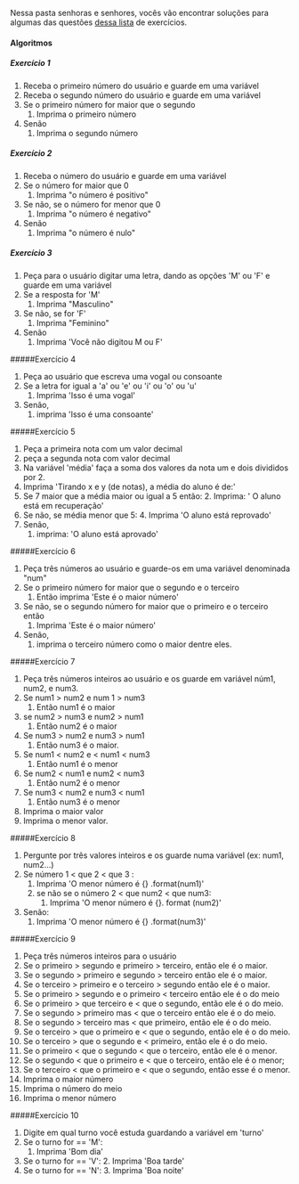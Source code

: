 Nessa pasta senhoras e senhores, vocês vão encontrar soluções para algumas das questões [dessa lista](https://wiki.python.org.br/EstruturaDeDecisao) de exercícios.

#### Algoritmos

##### Exercício 1
1. Receba o primeiro número do usuário e guarde em uma variável
2. Receba o segundo número do usuário e guarde em uma variável
3. Se o primeiro número for maior que o segundo
   1. Imprima o primeiro número
4. Senão
   1. Imprima o segundo número  
##### Exercício 2
1. Receba o número do usuário e guarde em uma variável
3. Se o número for maior que 0
   1. Imprima "o número é positivo"
3. Se não, se o número for menor que 0
   1. Imprima "o número é negativo"
4. Senão
   1. Imprima "o número é nulo"
##### Exercício 3
1. Peça para o usuário digitar uma letra, dando as opções 'M' ou 'F' e guarde em uma variável
2. Se a resposta for 'M'
   1. Imprima "Masculino"
3. Se não, se for 'F'
   1. Imprima "Feminino"
3. Senão
   1. Imprima 'Você não digitou M ou F'
   
#####Exercício 4
   
1. Peça ao usuário que escreva uma vogal ou consoante
2. Se a letra for igual a 'a' ou 'e' ou 'i' ou 'o' ou 'u'
   1. Imprima 'Isso é uma vogal' 
1. Senão, 
   1. imprima 'Isso é uma consoante'
   

#####Exercício 5

1. Peça a primeira nota com um valor decimal
1. peça a segunda nota com valor decimal
2. Na variável 'média' faça a soma dos valores da nota um e dois divididos por 2.
3. Imprima 'Tirando x e y (de notas), a média do aluno é de:'
1. Se 7 maior que a média maior ou igual a 5 então:
   2. Imprima: ' O aluno está em recuperação'
3. Se não, se média menor que 5:
   4. Imprima 'O aluno está reprovado'
5. Senão, 
   1. imprima: 'O aluno está aprovado'
   
   
#####Exercício 6

1. Peça três números ao usuário e guarde-os em uma variável denominada "num"
2. Se o  primeiro número for maior que o segundo e o terceiro
   1. Então imprima 'Este é o maior número'
3. Se não, se o segundo número for maior que o primeiro e o terceiro então
   1. Imprima 'Este é o maior número'
4. Senão,
   1. imprima o terceiro número como o maior dentre eles.


#####Exercício 7


1. Peça três números inteiros ao usuário e os guarde em variável núm1, num2, e num3.
2. Se num1 >  num2 e num 1 >  num3
   1. Então num1 é o maior
4. se num2 > num3 e num2 > num1
   1. Então num2 é o maior
5. Se num3 > num2 e num3 > num1
   1. Então num3 é o maior.
6. Se num1 < num2 e < num1 < num3
   1. Então num1 é o menor
7. Se num2 < num1 e num2 < num3
   1. Então num2 é o menor
8. Se num3 < num2 e num3 < num1
   1. Então num3 é o menor
1. Imprima o maior valor
2. Imprima o menor valor.
   
   
#####Exercício 8


1. Pergunte por três valores inteiros e os guarde numa variável (ex: num1, num2...)
2. Se número 1 < que 2 < que 3 :
   1. Imprima 'O menor número é {} .format(num1)'
   2. se não se o número 2 < que num2 < que num3:
      1. Imprima 'O menor número é {}. format (num2)' 
3. Senão:
   1. Imprima 'O menor número é {} .format(num3)'


#####Exercício 9

1. Peça três números inteiros para o usuário
2. Se o primeiro > segundo e primeiro > terceiro, então ele é o maior.
3. Se o segundo > primeiro e segundo > terceiro então ele é o maior.
4. Se o terceiro > primeiro e o terceiro > segundo então ele é o maior.
5. Se o primeiro > segundo e o primeiro < terceiro então ele é o do meio
6. Se o primeiro > que terceiro e < que o segundo, então ele é o do meio.
6. Se o segundo > primeiro mas < que o terceiro então ele é o do meio.
7. Se o segundo > terceiro mas < que primeiro, então ele é o do meio.
7. Se o terceiro > que o primeiro e < que o segundo, então ele é o do meio.
7. Se o terceiro > que o segundo e < primeiro, então ele é o do meio.
8. Se o primeiro < que o segundo < que o terceiro, então ele é o menor.
9. Se o segundo < que o primeiro e < que o terceiro, então ele é o menor;
10. Se o terceiro < que o primeiro e < que o segundo, então esse é o menor.
11. Imprima o maior número
12. Imprima o número do meio
13. Imprima o menor número






#####Exercício 10

1. Digite em qual turno você estuda guardando a variável em 'turno'
2. Se o turno for == 'M':
   1. Imprima 'Bom dia'
3. Se o turno for == 'V':
   2. Imprima 'Boa tarde'
4. Se o turno for == 'N':
   3. Imprima 'Boa noite'